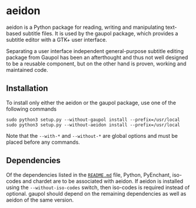aeidon
======

aeidon is a Python package for reading, writing and manipulating
text-based subtitle files. It is used by the gaupol package, which
provides a subtitle editor with a GTK+ user interface.

Separating a user interface independent general-purpose subtitle editing
package from Gaupol has been an afterthought and thus not well designed
to be a reusable component, but on the other hand is proven, working and
maintained code.

## Installation

To install only either the aeidon or the gaupol package, use one of the
following commands

    sudo python3 setup.py --without-gaupol install --prefix=/usr/local
    sudo python3 setup.py --without-aeidon install --prefix=/usr/local

Note that the `--with-*` and `--without-*` are global options and must
be placed before any commands.

## Dependencies

Of the dependencies listed in the [`README.md`](README.md) file, Python,
PyEnchant, iso-codes and chardet are to be associated with aeidon. If
aeidon is installed using the `--without-iso-codes` switch, then
iso-codes is required instead of optional. gaupol should depend on the
remaining dependencies as well as aeidon of the same version.

